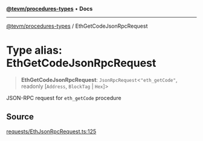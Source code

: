 [**@tevm/procedures-types**](../README.md) • **Docs**

***

[@tevm/procedures-types](../globals.md) / EthGetCodeJsonRpcRequest

# Type alias: EthGetCodeJsonRpcRequest

> **EthGetCodeJsonRpcRequest**: `JsonRpcRequest`\<`"eth_getCode"`, readonly [`Address`, `BlockTag` \| `Hex`]\>

JSON-RPC request for `eth_getCode` procedure

## Source

[requests/EthJsonRpcRequest.ts:125](https://github.com/evmts/tevm-monorepo/blob/main/packages/procedures-types/src/requests/EthJsonRpcRequest.ts#L125)
